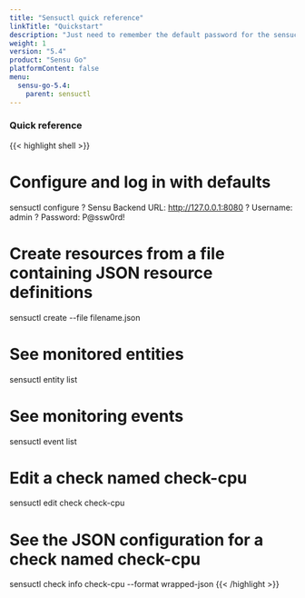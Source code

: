 ```yaml
---
title: "Sensuctl quick reference"
linkTitle: "Quickstart"
description: "Just need to remember the default password for the sensuctl CLI? This cheat sheet has some helpful commands for quick reference. Visit the quickstart for helpful sensuctl tips."
weight: 1
version: "5.4"
product: "Sensu Go"
platformContent: false 
menu:
  sensu-go-5.4:
    parent: sensuctl
---
```


### Quick reference

{{< highlight shell >}}
# Configure and log in with defaults
sensuctl configure
? Sensu Backend URL: http://127.0.0.1:8080
? Username: admin
? Password: P@ssw0rd!

# Create resources from a file containing JSON resource definitions
sensuctl create --file filename.json

# See monitored entities
sensuctl entity list

# See monitoring events
sensuctl event list

# Edit a check named check-cpu
sensuctl edit check check-cpu

# See the JSON configuration for a check named check-cpu
sensuctl check info check-cpu --format wrapped-json
{{< /highlight >}}
